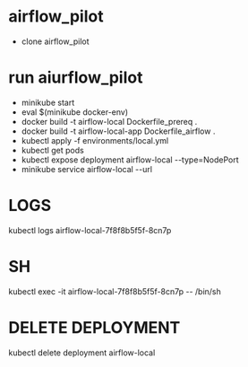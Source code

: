 # airflow_pilot
* clone airflow_pilot
# run aiurflow_pilot
* minikube start
* eval $(minikube docker-env)
* docker build -t airflow-local Dockerfile_prereq .
* docker build -t airflow-local-app Dockerfile_airflow .
* kubectl apply -f environments/local.yml
* kubectl get pods
* kubectl expose deployment airflow-local --type=NodePort
* minikube service airflow-local --url
# LOGS
kubectl logs airflow-local-7f8f8b5f5f-8cn7p
# SH 
kubectl exec -it airflow-local-7f8f8b5f5f-8cn7p -- /bin/sh
# DELETE DEPLOYMENT
kubectl delete deployment airflow-local
